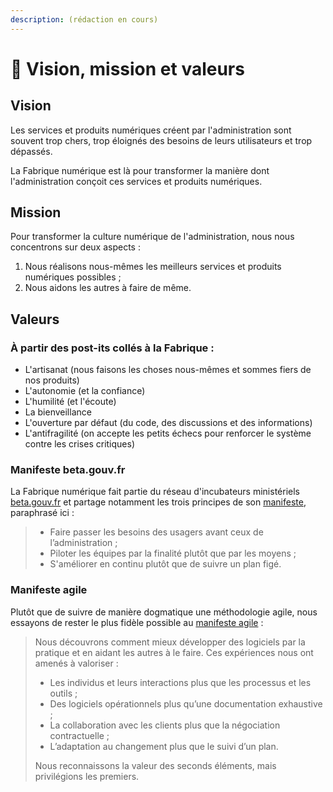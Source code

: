 ```yaml
---
description: (rédaction en cours)
---
```


# 🎯 Vision, mission et valeurs

## Vision

Les services et produits numériques créent par l'administration sont souvent trop chers, trop éloignés des besoins de leurs utilisateurs et trop dépassés.

La Fabrique numérique est là pour transformer la manière dont l'administration conçoit ces services et produits numériques.

## Mission

Pour transformer la culture numérique de l'administration, nous nous concentrons sur deux aspects :

1. Nous réalisons nous-mêmes les meilleurs services et produits numériques possibles ;
2. Nous aidons les autres à faire de même.

## Valeurs

### À partir des post-its collés à la Fabrique :

* L'artisanat \(nous faisons les choses nous-mêmes et sommes fiers de nos produits\)
* L'autonomie \(et la confiance\)
* L'humilité \(et l'écoute\)
* La bienveillance
* L'ouverture par défaut \(du code, des discussions et des informations\)
* L'antifragilité \(on accepte les petits échecs pour renforcer le système contre les crises critiques\)

### Manifeste beta.gouv.fr

La Fabrique numérique fait partie du réseau d'incubateurs ministériels [beta.gouv.fr](beta.gouv.fr/) et partage notamment les trois principes de son [manifeste](https://beta.gouv.fr/incubateurs/), paraphrasé ici :

> * Faire passer les besoins des usagers avant ceux de l’administration ;
> * Piloter les équipes par la finalité plutôt que par les moyens ;
> * S'améliorer en continu plutôt que de suivre un plan figé.

### Manifeste agile

Plutôt que de suivre de manière dogmatique une méthodologie agile, nous essayons de rester le plus fidèle possible au [manifeste agile](https://agilemanifesto.org/iso/fr/manifesto.html) :

> Nous découvrons comment mieux développer des logiciels par la pratique et en aidant les autres à le faire. Ces expériences nous ont amenés à valoriser :
>
> * Les individus et leurs interactions plus que les processus et les outils ;
> * Des logiciels opérationnels plus qu’une documentation exhaustive ;
> * La collaboration avec les clients plus que la négociation contractuelle ;
> * L’adaptation au changement plus que le suivi d’un plan.
>
> Nous reconnaissons la valeur des seconds éléments, mais privilégions les premiers.

